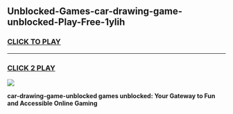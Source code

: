 
## Unblocked-Games-car-drawing-game-unblocked-Play-Free-1ylih
<h3>
<a href="https://premium76.site?title=car-drawing-game-unblocked&ref=20M">CLICK TO PLAY</a></h3>
<hr>

<h3>
<a href="https://premium76.site?title=car-drawing-game-unblocked&ref=20M">CLICK 2 PLAY</a>
  
</h3>

<a href="https://premium76.site?title=car-drawing-game-unblocked&ref=19M"><img src="https://clearcache.store/games.png"></a>


**car-drawing-game-unblocked games unblocked: Your Gateway to Fun and Accessible Online Gaming**
